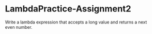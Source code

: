 # LambdaPractice-Assignment2

Write a lambda expression that accepts a long value and returns a next even number.
